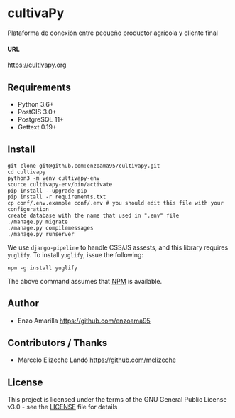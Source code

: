 # cultivaPy

Plataforma de conexión entre pequeño productor agrícola y cliente final

#### URL

https://cultivapy.org

## Requirements

- Python 3.6+
- PostGIS 3.0+
- PostgreSQL 11+
- Gettext 0.19+

## Install

```
git clone git@github.com:enzoama95/cultivapy.git
cd cultivapy
python3 -m venv cultivapy-env
source cultivapy-env/bin/activate
pip install --upgrade pip
pip install -r requirements.txt
cp conf/.env.example conf/.env # you should edit this file with your configuration
create database with the name that used in ".env" file
./manage.py migrate
./manage.py compilemessages
./manage.py runserver
```

We use `django-pipeline` to handle CSS/JS assests, and this library requires `yuglify`. To install `yuglify`, issue the following:

```
npm -g install yuglify
```

The above command assumes that [NPM](https://www.npmjs.com/get-npm) is available.


## Author

- Enzo Amarilla https://github.com/enzoama95

## Contributors / Thanks

- Marcelo Elizeche Landó https://github.com/melizeche




## License

This project is licensed under the terms of the GNU General Public License v3.0 - see the [LICENSE](LICENSE) file for details

